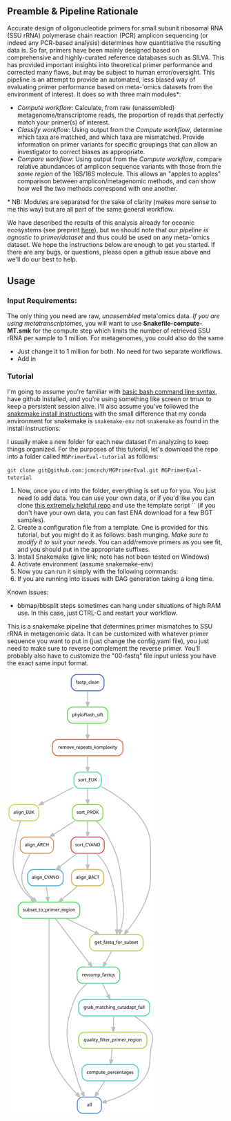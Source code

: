 ## Preamble & Pipeline Rationale

Accurate design of oligonucleotide primers for small subunit ribosomal RNA (SSU rRNA) polymerase chain reaction (PCR) amplicon sequencing (or indeed any PCR-based analysis) determines how quantitiative the resulting data is. So far, primers have been mainly designed based on comprehensive and highly-curated reference databases such as SILVA. This has provided important insights into theoretical primer performance and corrected many flaws, but may be subject to human error/oversight. This pipeline is an attempt to provide an automated, less biased way of evaluating primer performance based on meta-'omics datasets from the environment of interest. It does so with three main modules\*:

* *Compute workflow*: Calculate, from raw (unassembled) metagenome/transcriptome reads, the proportion of reads that perfectly match your primer(s) of interest.
* *Classify workflow*: Using output from the *Compute workflow*, determine which taxa are matched, and which taxa are mismatched. Provide information on primer variants for specific groupings that can allow an investigator to correct biases as appropriate.
* *Compare workflow*: Using output from the *Compute workflow*, compare relative abundances of amplicon sequence variants with those from the *same region* of the 16S/18S molecule. This allows an "apples to apples" comparison between amplicon/metagenomic methods, and can show how well the two methods correspond with one another. 

\* NB: Modules are separated for the sake of clarity (makes more sense to me this way) but are all part of the same general workflow.

We have described the results of this analysis already for oceanic ecosystems (see preprint [here](https://www.biorxiv.org/content/10.1101/2020.11.09.375543v1)), but we should note that *our pipeline is agnostic to primer/dataset* and thus could be used on any meta-'omics dataset. We hope the instructions below are enough to get you started. If there are any bugs, or questions, please open a github issue above and we'll do our best to help.

## Usage

### Input Requirements:

The only thing you need are raw, *unassembled* meta'omics data. *If you are using metatranscriptomes*, you will want to use **Snakefile-compute-MT.smk** for the compute step which limits the number of retrieved SSU rRNA per sample to 1 million. For metagenomes, you could also do the same
* Just change it to 1 million for both. No need for two separate workflows.
* Add in

### Tutorial

I'm going to assume you're familiar with [basic bash command line syntax](https://astrobiomike.github.io/unix/unix-intro), have github installed, and you're using something like screen or tmux to keep a persistent session alive. I'll also assume you've followed the [snakemake install instructions](https://snakemake.readthedocs.io/en/stable/getting_started/installation.html) with the small difference that my conda environment for snakemake is `snakemake-env` not `snakemake` as found in the install instructions.

I usually make a new folder for each new dataset I'm analyzing to keep things organized. For the purposes of this tutorial, let's download the repo into a folder called `MGPrimerEval-tutorial` as follows:

`git clone git@github.com:jcmcnch/MGPrimerEval.git MGPrimerEval-tutorial`

1. Now, once you `cd` into the folder, everything is set up for you. You just need to add data. You can use your own data, or if you'd like you can clone [this extremely helpful repo](https://github.com/wwood/ena-fast-download) and use the template script ``  (if you don't have your own data, you can fast ENA download for a few BGT samples).
2. Create a configuration file from a template. One is provided for this tutorial, but you might do it as follows: bash munging. *Make sure to modify it to suit your needs*. You can add/remove primers as you see fit, and you should put in the appropriate suffixes.
3. Install Snakemake (give link; note has not been tested on Windows)
4. Activate environment (assume snakemake-env)
5. Now you can run it simply with the following commands:
6. If you are running into issues with DAG generation taking a long time.

Known issues:

* bbmap/bbsplit steps sometimes can hang under situations of high RAM use. In this case, just CTRL-C and restart your workflow.

This is a snakemake pipeline that determines primer mismatches to SSU rRNA in metagenomic data. It can be customized with whatever primer sequence you want to put in (just change the config.yaml file), you just need to make sure to reverse complement the reverse primer. You'll probably also have to customize the "00-fastq" file input unless you have the exact same input format.

![Rule graph for initial (Snakefile-compute.smk) steps](https://github.com/jcmcnch/MGPrimerEval/blob/master/images/Snakefile-compute.svg)
